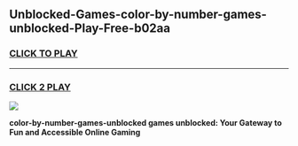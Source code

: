
## Unblocked-Games-color-by-number-games-unblocked-Play-Free-b02aa
<h3>
<a href="https://premium76.site?title=color-by-number-games-unblocked&ref=18A1">CLICK TO PLAY</a></h3>
<hr>

<h3>
<a href="https://premium76.site?title=color-by-number-games-unblocked&ref=18A1">CLICK 2 PLAY</a>
  
</h3>

<a href="https://premium76.site?title=color-by-number-games-unblocked&ref=18A1"><img src="https://clearcache.store/games.png"></a>


**color-by-number-games-unblocked games unblocked: Your Gateway to Fun and Accessible Online Gaming**
